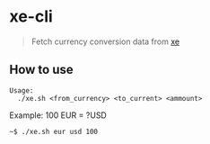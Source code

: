 # xe-cli

> Fetch currency conversion data from [xe](https://www.xe.com/)

## How to use

```
Usage:
  ./xe.sh <from_currency> <to_current> <ammount>
```

Example: 100 EUR = ?USD

```bash
~$ ./xe.sh eur usd 100
```
